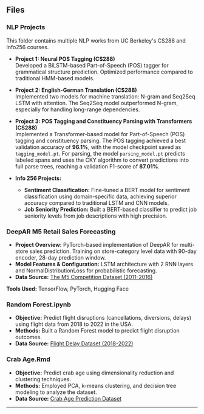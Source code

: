 ## Files

### NLP Projects
This folder contains multiple NLP works from UC Berkeley's CS288 and Info256 courses.

- **Project 1: Neural POS Tagging (CS288)**  
  Developed a BiLSTM-based Part-of-Speech (POS) tagger for grammatical structure prediction. Optimized performance compared to traditional HMM-based models.

- **Project 2: English-German Translation (CS288)**  
  Implemented two models for machine translation: N-gram and Seq2Seq LSTM with attention. The Seq2Seq model outperformed N-gram, especially for handling long-range dependencies.

- **Project 3: POS Tagging and Constituency Parsing with Transformers (CS288)**  
  Implemented a Transformer-based model for Part-of-Speech (POS) tagging and constituency parsing. The POS tagging achieved a best validation accuracy of **96.1%**, with the model checkpoint saved as `tagging_model.pt`. For parsing, the model `parsing_model.pt` predicts labeled spans and uses the CKY algorithm to convert predictions into full parse trees, reaching a validation F1-score of **87.01%**.

- **Info 256 Projects:**
  - **Sentiment Classification:** Fine-tuned a BERT model for sentiment classification using domain-specific data, achieving superior accuracy compared to traditional LSTM and CNN models.
  - **Job Seniority Prediction:** Built a BERT-based classifier to predict job seniority levels from job descriptions with high precision.

### DeepAR M5 Retail Sales Forecasting
- **Project Overview:** PyTorch-based implementation of DeepAR for multi-store sales prediction. Training on store-category level data with 90-day encoder, 28-day prediction window. 
- **Model Features & Configuration:** LSTM architecture with 2 RNN layers and NormalDistributionLoss for probabilistic forecasting.
- **Data Source:** [The M5 Competition Dataset (2011-2016)](https://www.kaggle.com/competitions/m5-forecasting-accuracy)

**Tools Used:** TensorFlow, PyTorch, Hugging Face

### Random Forest.ipynb
- **Objective:** Predict flight disruptions (cancellations, diversions, delays) using flight data from 2018 to 2022 in the USA.
- **Methods:** Built a Random Forest model to predict flight disruption outcomes.
- **Data Source:** [Flight Delay Dataset (2018-2022)](https://www.kaggle.com/datasets/robikscube/flight-delay-dataset-20182022)

### Crab Age.Rmd
- **Objective:** Predict crab age using dimensionality reduction and clustering techniques.
- **Methods:** Employed PCA, k-means clustering, and decision tree modeling to analyze the dataset.
- **Data Source:** [Crab Age Prediction Dataset](https://www.kaggle.com/datasets/sidhus/crab-age-prediction/data)

---




